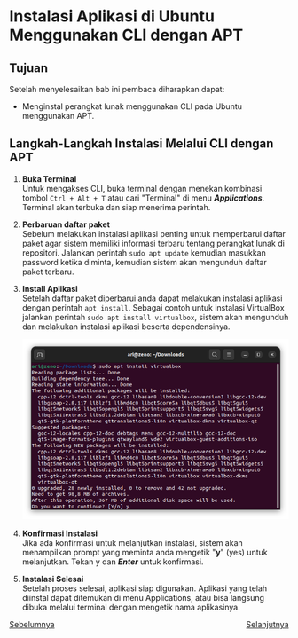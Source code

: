 # Instalasi Aplikasi di Ubuntu  Menggunakan CLI dengan APT
## Tujuan
Setelah menyelesaikan bab ini pembaca diharapkan dapat:
- Menginstal perangkat lunak menggunakan CLI pada Ubuntu menggunakan APT.

## Langkah-Langkah Instalasi Melalui CLI dengan APT
1. **Buka Terminal**<br>
   Untuk mengakses CLI, buka terminal dengan menekan kombinasi tombol `Ctrl + Alt + T` atau cari "Terminal" di menu ***Applications***. Terminal akan terbuka dan siap menerima perintah.
2. **Perbaruan daftar paket**<br>
   Sebelum melakukan instalasi aplikasi penting untuk memperbarui daftar paket agar sistem memiliki informasi terbaru tentang perangkat lunak di repositori. Jalankan perintah `sudo apt update` kemudian masukkan password ketika diminta, kemudian sistem akan mengunduh daftar paket terbaru.
3. **Install Aplikasi**<br>
   Setelah daftar paket diperbarui anda dapat melakukan instalasi aplikasi dengan perintah `apt install`. Sebagai contoh untuk instalasi VirtualBox jalankan perintah `sudo apt install virtualbox`, sistem akan mengunduh dan melakukan instalasi aplikasi beserta dependensinya.

   <center> 

   ![icon](img/install_vb.png)

   </center>

4. **Konfirmasi Instalasi**<br>
   Jika ada konfirmasi untuk melanjutkan instalasi, sistem akan menampilkan prompt yang meminta anda mengetik "**y**" (yes) untuk melanjutkan. Tekan y dan ***Enter*** untuk konfirmasi.
5. **Instalasi Selesai**<br>
   Setelah proses selesai, aplikasi siap digunakan. Aplikasi yang telah diinstal dapat ditemukan di menu Applications, atau bisa langsung dibuka melalui terminal dengan mengetik nama aplikasinya.

 
 <div style="display: flex; justify-content: space-between;">
  <a href="https://example.com">Sebelumnya</a>
  <a href="https://example.com">Selanjutnya</a>
</div>